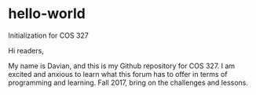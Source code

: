 # hello-world
Initialization for COS 327

Hi readers,

My name is Davian, and this is my Github repository for COS 327. I am excited and anxious to learn what this forum has to
offer in terms of programming and learning.
Fall 2017, bring on the challenges and lessons.
